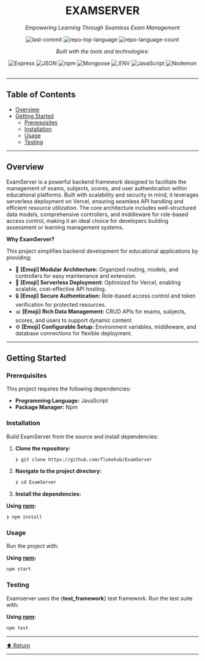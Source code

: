 <div id="top">

<!-- HEADER STYLE: CLASSIC -->
<div align="center">


# EXAMSERVER

<em>Empowering Learning Through Seamless Exam Management</em>

<!-- BADGES -->
<img src="https://img.shields.io/github/last-commit/flukekub/ExamServer?style=flat&logo=git&logoColor=white&color=0080ff" alt="last-commit">
<img src="https://img.shields.io/github/languages/top/flukekub/ExamServer?style=flat&color=0080ff" alt="repo-top-language">
<img src="https://img.shields.io/github/languages/count/flukekub/ExamServer?style=flat&color=0080ff" alt="repo-language-count">

<em>Built with the tools and technologies:</em>

<img src="https://img.shields.io/badge/Express-000000.svg?style=flat&logo=Express&logoColor=white" alt="Express">
<img src="https://img.shields.io/badge/JSON-000000.svg?style=flat&logo=JSON&logoColor=white" alt="JSON">
<img src="https://img.shields.io/badge/npm-CB3837.svg?style=flat&logo=npm&logoColor=white" alt="npm">
<img src="https://img.shields.io/badge/Mongoose-F04D35.svg?style=flat&logo=Mongoose&logoColor=white" alt="Mongoose">
<img src="https://img.shields.io/badge/.ENV-ECD53F.svg?style=flat&logo=dotenv&logoColor=black" alt=".ENV">
<img src="https://img.shields.io/badge/JavaScript-F7DF1E.svg?style=flat&logo=JavaScript&logoColor=black" alt="JavaScript">
<img src="https://img.shields.io/badge/Nodemon-76D04B.svg?style=flat&logo=Nodemon&logoColor=white" alt="Nodemon">

</div>
<br>

---

## Table of Contents

- [Overview](#overview)
- [Getting Started](#getting-started)
    - [Prerequisites](#prerequisites)
    - [Installation](#installation)
    - [Usage](#usage)
    - [Testing](#testing)

---

## Overview

ExamServer is a powerful backend framework designed to facilitate the management of exams, subjects, scores, and user authentication within educational platforms. Built with scalability and security in mind, it leverages serverless deployment on Vercel, ensuring seamless API handling and efficient resource utilization. The core architecture includes well-structured data models, comprehensive controllers, and middleware for role-based access control, making it an ideal choice for developers building assessment or learning management systems.

**Why ExamServer?**

This project simplifies backend development for educational applications by providing:

- 🧩 **[Emoji] Modular Architecture:** Organized routing, models, and controllers for easy maintenance and extension.
- 🚀 **[Emoji] Serverless Deployment:** Optimized for Vercel, enabling scalable, cost-effective API hosting.
- 🔒 **[Emoji] Secure Authentication:** Role-based access control and token verification for protected resources.
- 📊 **[Emoji] Rich Data Management:** CRUD APIs for exams, subjects, scores, and users to support dynamic content.
- ⚙️ **[Emoji] Configurable Setup:** Environment variables, middleware, and database connections for flexible deployment.

---

## Getting Started

### Prerequisites

This project requires the following dependencies:

- **Programming Language:** JavaScript
- **Package Manager:** Npm

### Installation

Build ExamServer from the source and install dependencies:

1. **Clone the repository:**

    ```sh
    ❯ git clone https://github.com/flukekub/ExamServer
    ```

2. **Navigate to the project directory:**

    ```sh
    ❯ cd ExamServer
    ```

3. **Install the dependencies:**

**Using [npm](https://www.npmjs.com/):**

```sh
❯ npm install
```

### Usage

Run the project with:

**Using [npm](https://www.npmjs.com/):**

```sh
npm start
```

### Testing

Examserver uses the {__test_framework__} test framework. Run the test suite with:

**Using [npm](https://www.npmjs.com/):**

```sh
npm test
```

---

<div align="left"><a href="#top">⬆ Return</a></div>

---
